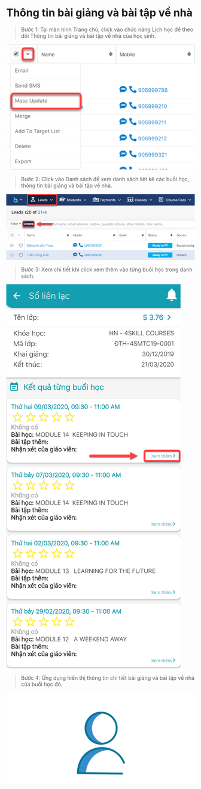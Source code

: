 # Thông tin bài giảng và bài tập về nhà

> Bước 1: Tại màn hình Trang chủ, click vào chức năng Lịch học để theo dõi Thông tin bài giảng và bài tập về nhà của học sinh.

![](../.gitbook/assets/image%20%2814%29.png)

> Bước 2: Click vào Danh sách để xem danh sách liệt kê các buổi học, thông tin bài giảng và bài tập về nhà.

![](../.gitbook/assets/image%20%2825%29.png)

> Bước 3: Xem chi tiết khi click xem thêm vào từng buổi học trong danh sách.

![](../.gitbook/assets/image%20%2850%29.png)

> Bước 4: Ứng dụng hiển thị thông tin chi tiết bài giảng và bài tập về nhà của buổi học đó.

![](../.gitbook/assets/image%20%2864%29.png)

